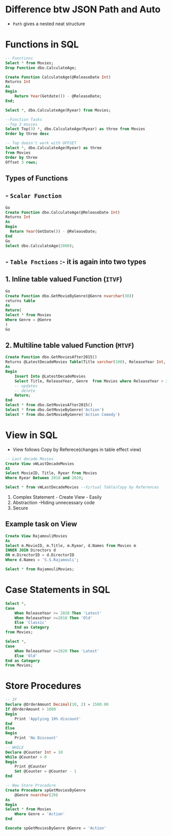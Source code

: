 # Difference btw JSON Path and Auto
- `Path` gives a nested neat structure



# Functions in SQL
~~~SQL
-- Functions
Select * from Movies;
Drop Function dbo.CalculateAge;

Create Function CalculateAge(@ReleaseDate Int)
Returns Int
As
Begin	
	Return Year(Getdate()) - @ReleaseDate;
End;

Select *, dbo.CalculateAge(Ryear) from Movies;

--Function Tasks
--Top 3 movies
Select Top(3) *, dbo.CalculateAge(Ryear) as three from Movies
Order by three desc

-- Top doesn't work with OFFSET
Select *, dbo.CalculateAge(Ryear) as three 
from Movies
Order by three
Offset 3 rows;
~~~

## Types of Functions
## - `Scalar Function`
~~~SQL
Go
Create Function dbo.CalculateAge(@ReleaseDate Int)
Returns Int
As
Begin
  Return Year(GetDate()) - @ReleaseDate;	
End
Go 
Select dbo.CalculateAge(2000);
~~~

## - `Table Fnctions` :- it is again into two types
## 1. Inline table valued Function (`ITVF`)
~~~SQL
Go
Create Function dbo.GetMovieByGenre(@Genre nvarchar(30))
returns table
As
Return(
Select * from Movies
Where Genre = @Genre
)
Go
~~~

## 2. Multiline table valued Function (`MTVF`)
~~~SQL 
Create Function dbo.GetMoviesAfter2015()
Returns @LatestDecadeMovies Table(Title varchar(100), ReleaseYear Int, Genre varchar(20))
As
Begin
	Insert Into @LatestDecadeMovies
	Select Title, ReleaseYear, Genre  from Movies where ReleaseYear > 2015 
	-- updates 
	-- delete
	Return;
End 
Select * from dbo.GetMoviesAfter2015() 
Select * from dbo.GetMovieByGenre('Action')
Select * from dbo.GetMovieByGenre('Action Comedy')
~~~

# View in SQL
- View follows Copy by Referece(changes in table effect view)
~~~SQL
-- Last decade Movies
Create View vWLastDecadeMovies
AS
Select MovieID, Title, Ryear from Movies
Where Ryear Between 2010 and 2020;

Select * from vWLastDecadeMovies --Virtual Table/Copy by References
~~~
1. Complex Statement - Create View - Easily  
2. Abstraction -Hiding unnecessary code  
3. Secure  

## Example task on View
~~~SQL
Create View RajamouliMovies
As
Select m.MovieID, m.Title, m.Ryear, d.Names from Movies m
INNER JOIN Directors d
ON m.DirectorID = d.DirectorID
Where d.Names = 'S.S.Rajamouli';

Select * from RajamouliMovies;
~~~

# Case Statements in SQL
~~~SQL
Select *, 
Case
	When ReleaseYear >= 2020 Then 'Latest'
	When ReleaseYear >=2010 Then 'Old'
	Else 'Classic'
	End as Category	
from Movies;

Select *,
Case
	When ReleaseYear >=2020 Then 'Latest'
	Else 'Old'
End as Category
From Movies;
~~~

# Store Procedures
~~~SQL
-- IF
Declare @OrderAmount Decimal(10, 2) = 1500.00
If @OrderAmount > 1000
Begin
	Print 'Applying 10% discount'
End
Else
Begin
	Print 'No Discount'
End
-- WHILE
Declare @Counter Int = 10
While @Counter > 0
Begin
	Print @Counter
	Set @Counter = @Counter - 1
End

-- New Store Procedure
Create Procedure spGetMoviesByGenre
	@Genre nvarchar(20)
As
Begin
Select * from Movies
	Where Genre = 'Action'
End

Execute spGetMoviesByGenre @Genre = 'Action'
~~~